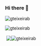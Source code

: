 ### Hi there 👋

<!--
**gteixeirab/gteixeirab** is a ✨ _special_ ✨ repository because its `README.md` (this file) appears on your GitHub profile.

Here are some ideas to get you started:

- 🔭 I’m currently working on ...
- 🌱 I’m currently learning ...
- 👯 I’m looking to collaborate on ...
- 🤔 I’m looking for help with ...
- 💬 Ask me about ...
- 📫 How to reach me: ...
- 😄 Pronouns: ...
- ⚡ Fun fact: ...
-->

<p><img align="center" src="https://github-readme-stats.vercel.app/api/top-langs?username=gteixeirab&show_icons=true&theme=dark&locale=en&layout=compact" alt="gteixeirab" /></p>

<p><img align="center" src="https://github-readme-streak-stats.herokuapp.com/?user=gteixeirab&" alt="gteixeirab" /></p>

<p>&nbsp;<img <img align="center" src="https://github-readme-stats.vercel.app/api/top-langs/?username=gteixeirab&theme=dark&hide_langs_below=1" /><img align="center" src="https://github-readme-stats.vercel.app/api?username=gteixeirab&show_icons=true&theme=dark&locale=en" alt="gteixeirab" /></p>
